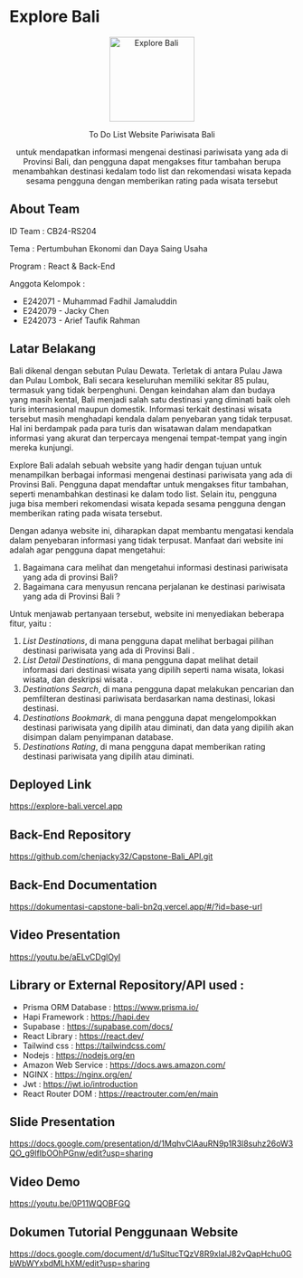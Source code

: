 # Explore Bali 

<div align="center">
  <img alt="Explore Bali" src="https://img.freepik.com/premium-vector/summer-day-silhouette-vector-illustration-set_701806-5974.jpg?w=740" width="150px" height="150px" />
  <p>To Do List Website Pariwisata Bali</p>
  <p>untuk mendapatkan informasi mengenai destinasi pariwisata yang ada di Provinsi Bali, dan pengguna dapat mengakses fitur tambahan berupa menambahkan destinasi 
     kedalam todo list dan rekomendasi wisata kepada sesama pengguna dengan memberikan rating pada wisata tersebut
  </p>
</div>

## About Team

ID Team : CB24-RS204

Tema : Pertumbuhan Ekonomi dan Daya Saing Usaha

Program : React & Back-End

Anggota Kelompok : 
+ E242071 - Muhammad Fadhil Jamaluddin 
+ E242079 - Jacky Chen
+ E242073 - Arief Taufik Rahman 

## Latar Belakang
Bali dikenal dengan sebutan Pulau Dewata. Terletak di antara Pulau Jawa dan Pulau Lombok, Bali secara keseluruhan memiliki sekitar 85 pulau, termasuk yang tidak berpenghuni. Dengan keindahan alam dan budaya yang masih kental, Bali menjadi salah satu destinasi yang diminati baik oleh turis internasional maupun domestik. Informasi terkait destinasi wisata tersebut masih menghadapi kendala dalam penyebaran yang tidak terpusat. Hal ini berdampak pada para turis dan wisatawan dalam mendapatkan informasi yang akurat dan terpercaya mengenai tempat-tempat yang ingin mereka kunjungi.

Explore Bali adalah sebuah website yang hadir dengan tujuan untuk menampilkan berbagai informasi mengenai destinasi pariwisata yang ada di Provinsi Bali. Pengguna dapat mendaftar untuk mengakses fitur tambahan, seperti menambahkan destinasi ke dalam todo list. Selain itu, pengguna juga bisa memberi rekomendasi wisata kepada sesama pengguna dengan memberikan rating pada wisata tersebut.

Dengan adanya website ini, diharapkan dapat membantu mengatasi kendala dalam penyebaran informasi yang tidak terpusat. Manfaat dari website ini adalah agar pengguna dapat mengetahui:
1. Bagaimana cara melihat dan mengetahui informasi destinasi pariwisata yang ada di provinsi Bali?
2. Bagaimana cara menyusun rencana perjalanan ke destinasi pariwisata yang ada di Provinsi Bali ? 

Untuk menjawab pertanyaan tersebut, website ini menyediakan beberapa fitur, yaitu : 
1. _List Destinations_, di mana pengguna dapat melihat berbagai pilihan destinasi pariwisata yang ada di Provinsi Bali .
2. _List Detail Destinations_, di mana pengguna dapat melihat detail informasi dari destinasi wisata yang dipilih seperti nama wisata, lokasi wisata, dan deskripsi wisata .
3. _Destinations Search_, di mana pengguna dapat melakukan pencarian dan pemfilteran destinasi pariwisata berdasarkan nama destinasi, lokasi destinasi.
4. _Destinations Bookmark_, di mana pengguna dapat mengelompokkan destinasi pariwisata yang dipilih atau diminati, dan data yang dipilih akan disimpan dalam penyimpanan database.
5. _Destinations Rating_, di mana pengguna dapat memberikan rating destinasi pariwisata yang dipilih atau diminati. 

## Deployed Link

https://explore-bali.vercel.app

## Back-End Repository 

https://github.com/chenjacky32/Capstone-Bali_API.git

## Back-End Documentation 

https://dokumentasi-capstone-bali-bn2q.vercel.app/#/?id=base-url

## Video Presentation
https://youtu.be/aELvCDglOyI


## Library or External Repository/API used : 
+ Prisma ORM Database      : https://www.prisma.io/
+ Hapi Framework           : https://hapi.dev
+ Supabase                 : https://supabase.com/docs/
+ React Library            : https://react.dev/
+ Tailwind css             : https://tailwindcss.com/
+ Nodejs                   : https://nodejs.org/en
+ Amazon Web Service       : https://docs.aws.amazon.com/
+ NGINX                    : https://nginx.org/en/
+ Jwt                      : https://jwt.io/introduction
+ React Router DOM         : https://reactrouter.com/en/main


## Slide Presentation
https://docs.google.com/presentation/d/1MqhvClAauRN9p1R3l8suhz26oW3QO_g9lfIbOOhPGnw/edit?usp=sharing


## Video Demo
https://youtu.be/0P11WQOBFGQ


## Dokumen Tutorial Penggunaan Website 
https://docs.google.com/document/d/1uSItucTQzV8R9xlaIJ82vQapHchu0GbWbWYxbdMLhXM/edit?usp=sharing
